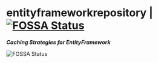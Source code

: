 # entityframeworkrepository | [![FOSSA Status](https://app.fossa.io/api/projects/git%2Bgithub.com%2Fvalerysntx%2Fentityframeworkrepository.svg?type=shield)](https://app.fossa.io/projects/git%2Bgithub.com%2Fvalerysntx%2Fentityframeworkrepository?ref=badge_shield)


***Caching Strategies for EntityFramework***

 ![FOSSA Status](https://app.fossa.io/api/projects/git%2Bgithub.com%2Fvalerysntx%2Fentityframeworkrepository.svg?type=large)